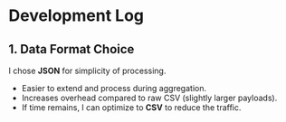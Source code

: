 # Development Log

## 1. Data Format Choice
I chose **JSON** for simplicity of processing.
- Easier to extend and process during aggregation.  
- Increases overhead compared to raw CSV (slightly larger payloads).  
- If time remains, I can optimize to **CSV** to reduce the traffic.
